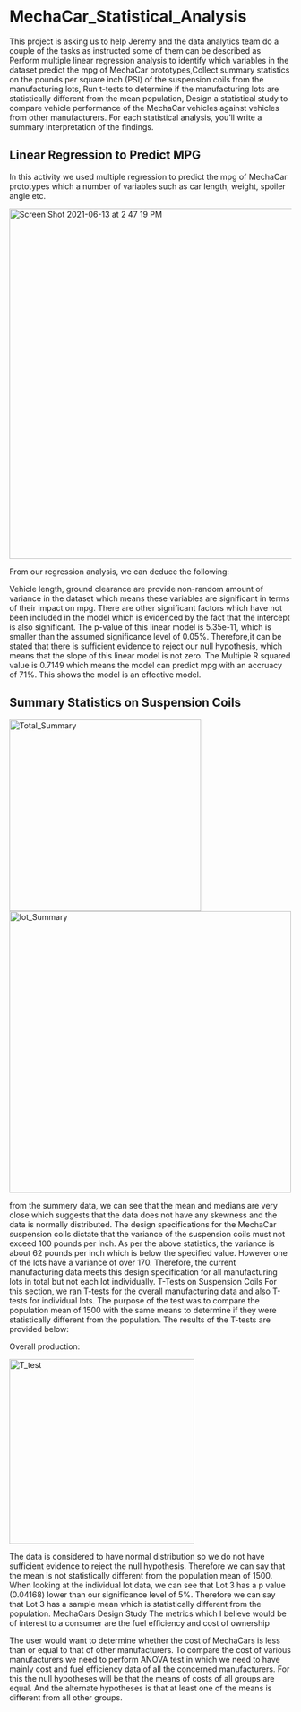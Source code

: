 
# MechaCar_Statistical_Analysis

This project is asking us to help Jeremy and the data analytics team do a couple of the tasks as instructed some of them can be described as Perform multiple linear regression analysis to identify which variables in the dataset predict the mpg of MechaCar prototypes,Collect summary statistics on the pounds per square inch (PSI) of the suspension coils from the manufacturing lots, Run t-tests to determine if the manufacturing lots are statistically different from the mean population, Design a statistical study to compare vehicle performance of the MechaCar vehicles against vehicles from other manufacturers. For each statistical analysis, you’ll write a summary interpretation of the findings.

## Linear Regression to Predict MPG
In this activity we used multiple regression to predict the mpg of MechaCar prototypes which a number of variables such as car length, weight, spoiler angle etc.

<img width="626" alt="Screen Shot 2021-06-13 at 2 47 19 PM" src="https://user-images.githubusercontent.com/79885849/121819731-edd98080-cc4b-11eb-8145-2605d6833236.png">

From our regression analysis, we can deduce the following:

Vehicle length, ground clearance are provide non-random amount of variance in the dataset which means these variables are significant in terms of their impact on mpg. There are other significant factors which have not been included in the model which is evidenced by the fact that the intercept is also significant.
The p-value of this linear model is 5.35e-11, which is smaller than the assumed significance level of 0.05%. Therefore,it can be stated that there is sufficient evidence to reject our null hypothesis, which means that the slope of this linear model is not zero.
The Multiple R squared value is 0.7149 which means the model can predict mpg with an accruacy of 71%. This shows the model is an effective model.

## Summary Statistics on Suspension Coils

<img width="342" alt="Total_Summary" src="https://user-images.githubusercontent.com/79885849/121819773-35f8a300-cc4c-11eb-8c02-9a06fa9fd236.png">

<img width="503" alt="lot_Summary" src="https://user-images.githubusercontent.com/79885849/121819775-35f8a300-cc4c-11eb-95f7-c0a807fce179.png">

from the summery data, we can see that the mean and medians are very close which suggests that the data does not have any skewness and the data is normally distributed.
The design specifications for the MechaCar suspension coils dictate that the variance of the suspension coils must not exceed 100 pounds per inch. As per the above statistics, the variance is about 62 pounds per inch which is below the specified value. However one of the lots have a variance of over 170. Therefore, the current manufacturing data meets this design specification for all manufacturing lots in total but not each lot individually.
T-Tests on Suspension Coils
For this section, we ran T-tests for the overall manufacturing data and also T-tests for individual lots. The purpose of the test was to compare the population mean of 1500 with the same means to determine if they were statistically different from the population. The results of the T-tests are provided below:

Overall production: 

<img width="330" alt="T_test" src="https://user-images.githubusercontent.com/79885849/121819794-545e9e80-cc4c-11eb-8113-4defc21afacd.png">

The data is considered to have normal distribution so we do not have sufficient evidence to reject the null hypothesis. Therefore we can say that the mean is not statistically different from the population mean of 1500.
When looking at the individual lot data, we can see that Lot 3 has a p value (0.04168) lower than our significance level of 5%. Therefore we can say that Lot 3 has a sample mean which is statistically different from the population.
MechaCars Design Study
The metrics which I believe would be of interest to a consumer are the fuel efficiency and cost of ownership

The user would want to determine whether the cost of MechaCars is less than or equal to that of other manufacturers. To compare the cost of various manufacturers we need to perform ANOVA test in which we need to have mainly cost and fuel efficiency data of all the concerned manufacturers. For this the null hypotheses will be that the means of costs of all groups are equal. And the alternate hypotheses is that at least one of the means is different from all other groups.
